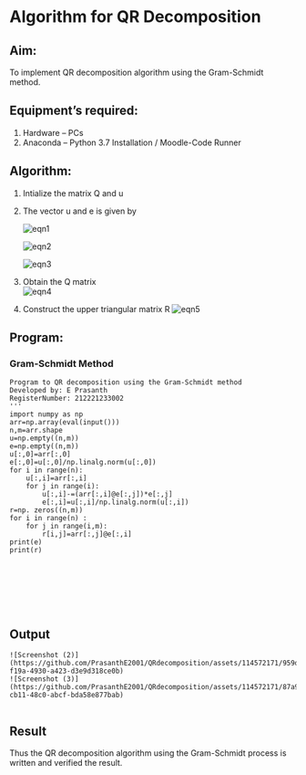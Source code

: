 # Algorithm for QR Decomposition
## Aim:
To implement QR decomposition algorithm using the Gram-Schmidt method.
## Equipment’s required:
1.	Hardware – PCs
2.	Anaconda – Python 3.7 Installation / Moodle-Code Runner
## Algorithm:
1.	Intialize the matrix Q and u
2.	The vector u and e is given by

    ![eqn1](./ex4.jpg)

    ![eqn2](./ex6.jpg)

    ![eqn3](./ex3.jpg)

3.	Obtain the Q matrix   
    ![eqn4](./ex1.jpg)
4.	Construct the upper triangular matrix R
    ![eqn5](./ex2.jpg)



## Program:
### Gram-Schmidt Method
```
Program to QR decomposition using the Gram-Schmidt method
Developed by: E Prasanth
RegisterNumber: 212221233002
'''
import numpy as np
arr=np.array(eval(input()))
n,m=arr.shape
u=np.empty((n,m))
e=np.empty((n,m))
u[:,0]=arr[:,0]
e[:,0]=u[:,0]/np.linalg.norm(u[:,0])
for i in range(n): 
    u[:,i]=arr[:,i]
    for j in range(i):
        u[:,i]-=(arr[:,i]@e[:,j])*e[:,j]
        e[:,i]=u[:,i]/np.linalg.norm(u[:,i])
r=np. zeros((n,m))
for i in range(n) :
    for j in range(i,m):
        r[i,j]=arr[:,j]@e[:,i]
print(e)
print(r)








```

## Output
```
![Screenshot (2)](https://github.com/PrasanthE2001/QRdecomposition/assets/114572171/959dcce1-f19a-4930-a423-d3e9d318ce0b)
![Screenshot (3)](https://github.com/PrasanthE2001/QRdecomposition/assets/114572171/87a99081-cb11-48c0-abcf-bda58e877bab)


```

## Result
Thus the QR decomposition algorithm using the Gram-Schmidt process is written and verified the result.
